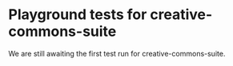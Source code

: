 # Playground tests for creative-commons-suite
We are still awaiting the first test run for creative-commons-suite.
